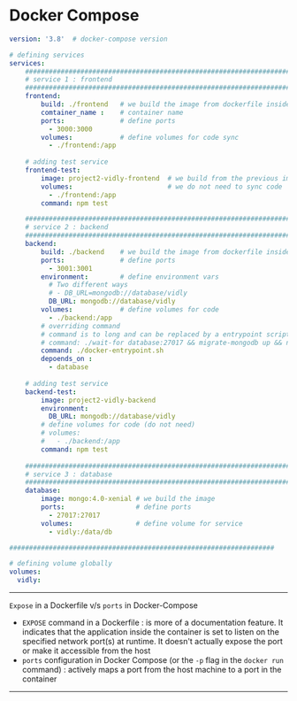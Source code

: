 # Docker Compose 

```YAML 
version: '3.8'	# docker-compose version 

# defining services 
services:	
	###################################################################
	# service 1 : frontend 
	###################################################################
	frontend:
	    build: ./frontend 	# we build the image from dockerfile inside dir
		comtainer_name : 	# container name
		ports: 				# define ports 
		  - 3000:3000
		volumes: 			# define volumes for code sync 
		  - ./frontend:/app
	
	# adding test service 
	frontend-test:
		image: project2-vidly-frontend	# we build from the previous image 
		volumes:						# we do not need to sync code
		  - ./frontend:/app		
		command: npm test

	###################################################################
	# service 2 : backend 
	###################################################################
	backend:
		build: ./backend 	# we build the image from dockerfile inside dir
		ports: 				# define ports 
		  - 3001:3001
		environment: 		# define environment vars
		  # Two different ways 
		  # - DB_URL=mongodb://database/vidly
		  DB_URL: mongodb://database/vidly
		volumes:			# define volumes for code  
		  - ./backend:/app
		# overriding command 
		# command is to long and can be replaced by a entrypoint script 
		# command: ./wait-for database:27017 && migrate-mongodb up && npm start
		command: ./docker-entrypoint.sh
		depoends_on :
		  - database
	
	# adding test service 
	backend-test:
		image: project2-vidly-backend
		environment:
		  DB_URL: mongodb://database/vidly
		# define volumes for code (do not need)
		# volumes:
		#   - ./backend:/app
		command: npm test
	
	###################################################################
	# service 3 : database 
	###################################################################
	database:
		image: mongo:4.0-xenial # we build the image 
		ports:					# define ports 
		  - 27017:27017
		volumes:				# define volume for service 
		  - vidly:/data/db

###################################################################

# defining volume globally
volumes:
  vidly:

```

---
`Expose` in a Dockerfile v/s `ports` in Docker-Compose 

- `EXPOSE` command in a Dockerfile : is more of a documentation feature. It indicates that the application inside the container is set to listen on the specified network port(s) at runtime. It doesn't actually expose the port or make it accessible from the host
- `ports` configuration in Docker Compose (or the `-p` flag in the `docker run` command) : actively maps a port from the host machine to a port in the container

---